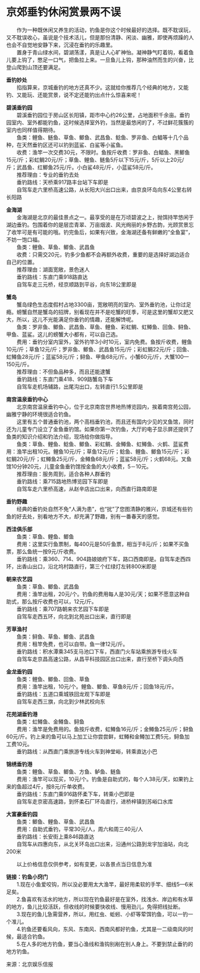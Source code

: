 # 京郊垂钓休闲赏景两不误  

&emsp;&emsp;作为一种既休闲又养生的活动，钓鱼是你这个时候最好的选择。既不耽误玩，又不耽误收心，虽说是个技术活儿，但是那份清静、闲淡、幽雅，即使再烦躁的人也会不自觉地安静下来，沉浸在垂钓的乐趣里。  
&emsp;&emsp;置身于青山绿水间，碧湖荡漾，真是让人心旷神怡。凝神静气盯着钩，看着鱼儿要上钩了，憋足一口气，把鱼拉上来。一旦鱼儿上钩，那种油然而生的兴奋，比登山爬到山顶还要满足。  

**垂钓妙处**  
&emsp;&emsp;掐指算来，京城垂钓的地方还真不少。这就给你推荐几个经典的地方，又能钓、又能玩、还能赏景，说不定还能钓出点什么惊喜来呢！  

**碧溪垂钓园**  
&emsp;&emsp;碧溪垂钓园位于房山区长阳镇，距市中心约26公里，占地面积千余亩。垂钓园室内、室外都能钓鱼，这时候选择室外钓，当然是最悠闲的了，不过鲜花簇簇的室内也同样值得期待。  
&emsp;&emsp;鱼类：鲤鱼、鲢鱼、草鱼、鲫鱼、武昌鱼、鲶鱼、罗非鱼、白鲳等十几个品种，在天然垂钓区还可以钓到蓝鲨、白鲨等小鲨鱼。  
&emsp;&emsp;收费：渔竿一次交费30元，不限时。鱼按斤收费：罗非鱼、白鲳鱼、黑鲫鱼15元/斤；彩虹鲷20元/斤；草鱼、鲤鱼、鲢鱼5斤以下15元/斤，5斤以上20元/斤；武昌鱼、红鲫鱼25元/斤。小白鲨48元/斤，小蓝鲨58元/斤。  
&emsp;&emsp;推荐理由：专业的垂钓去处  
&emsp;&emsp;垂钓路线：天桥乘917路丰台站下车即是  
&emsp;&emsp;自驾车走六里桥高速公路，从长阳大兴出口出来，由京良环岛向东4公里右转长阳路  

**金海湖**  
&emsp;&emsp;金海湖是北京的最佳景点之一。最享受的是在万顷碧波之上，抛饵持竿悠闲于湖边垂钓。包围着你的是层峦青翠、万亩烟波、风光绚丽的乡野古韵，光顾赏景忘了收竿可是有可能的哦。钓完鱼后，如果有兴致，金海湖还备有鲜嫩的“全鱼宴”，不妨一饱口福。  
&emsp;&emsp;鱼类：鲤鱼、草鱼、鲫鱼、武昌鱼  
&emsp;&emsp;收费：只需交20元，钓多少鱼都不会再额外收费，重要的是选择好湖边适合自己的位置。  
&emsp;&emsp;推荐理由：湖面宽敞，景色迷人  
&emsp;&emsp;垂钓路线：东直门乘918路直达  
&emsp;&emsp;自驾车走三元桥，经京顺路到平谷，向东18公里即是  

**蟹岛**  
&emsp;&emsp;蟹岛绿色生态度假村占地3300亩，宽敞明亮的室内、室外垂钓池，让你过足瘾。螃蟹自然是蟹岛的招牌，别看现在并不是吃蟹的旺季，可是这里的蟹却又肥又大，所以，这儿不光能满足你垂钓的情趣，还能解馋呢。  
&emsp;&emsp;鱼类：罗非鱼、鲫鱼、武昌鱼、草鱼、鲤鱼、彩虹鲷、虹鳟鱼、回鱼、鲟鱼、甲鱼、蓝鲨。这儿的螃蟹大小都有，可以自己选。  
&emsp;&emsp;费用：垂钓分室内室外，室外钓竿3小时10元，室内免费。鱼按斤收费，鲤鱼10元/斤；草鱼12元/斤；罗非鱼、鲫鱼、武昌鱼15元/斤；彩虹鲷22元/斤；回鱼、虹鳟鱼28元/斤；蓝鲨58元/斤；鲟鱼、甲鱼68元/斤。小蟹60元/斤，大蟹100—150元/斤。  
&emsp;&emsp;推荐理由：不但鱼品种多，而且还能逮蟹  
&emsp;&emsp;垂钓路线：东直门乘418、909路蟹岛下车  
&emsp;&emsp;自驾车走机场辅路，出尾沟出口，左转直行1.5公里即是  

**南宫温泉垂钓中心**  
&emsp;&emsp;北京南宫温泉垂钓中心，位于北京南宫世界地热博览园内，挨着南宫苑公园，幽雅宁静的环境很适合钓鱼。  
&emsp;&emsp;这里有五个普通垂钓池，两个高档垂钓池，而且还有国内少见的叉鱼馆，同时还为儿童专门设立了金鱼垂钓馆。如果你第一次钓鱼，大厅的电子显示屏还提供了鱼类的知识介绍和钓法介绍，现场给你做指导。  
&emsp;&emsp;鱼类：草鱼、鲤鱼、鲶鱼、鲫鱼、彩虹鲷、金鳟鱼、虹鳟鱼、火鹤、蓝鲨费用：渔竿出租10元。鲤鱼10元/斤；草鱼12元/斤；鲶鱼、鲤鱼、鲫鱼15元/斤；彩虹鲷20元/斤；虹鳟鱼25元/斤，金鳟鱼68元/斤；蓝鲨58元/斤；火鹤68元。叉鱼馆10分钟20元，儿童金鱼垂钓馆按金鱼的大小收费，5－10元。  
&emsp;&emsp;推荐理由：服务周到，适合各种人群垂钓  
&emsp;&emsp;垂钓路线：乘715路地热博览园下车即是  
&emsp;&emsp;自驾车走六里桥高速，从赵辛店出口出来，向西直行路南即是  

**垂钓野趣**  
&emsp;&emsp;经典的垂钓处自然不免“人满为患”，也“扰”了您图清静的雅兴，京城还有些钓鱼的好去处，别看地方不大，却充满了野趣，别有一番春天的感觉。  

**西洼俱乐部**  
&emsp;&emsp;鱼类：草鱼、鲤鱼、鲫鱼  
&emsp;&emsp;费用：这里实行鱼票制，每400元是50斤鱼票，相当于8元/斤；如果不买鱼票，那么鱼统一按9元/斤收费。  
&emsp;&emsp;垂钓路线：乘360、714、904路娘娘府下车，路口西南即是。自驾车走西四环，出香山出口，沿北坞村路直行，第三个红绿灯左转800米即是  

**朝来农艺园**  
&emsp;&emsp;鱼类：草鱼、鲫鱼、武昌鱼  
&emsp;&emsp;费用：渔竿出租，20元/个。钓鱼的费用每人是30元/天；如果不愿意这种自助式，那么按斤收费也可以，12元/斤。  
&emsp;&emsp;垂钓路线：乘707路朝来农艺园下车即是  
&emsp;&emsp;自驾车走西五环，向北到北苑出口出来，直行即是  

**芳草渔村**  
&emsp;&emsp;鱼类：鲟鱼、草鱼、鲫鱼、武昌鱼  
&emsp;&emsp;费用：租竿免费，也可以自带。鱼一律12元/斤。  
&emsp;&emsp;垂钓路线：积水潭乘345支马池口下车，西直门火车站乘旅游专线火车  
&emsp;&emsp;自驾车走京昌高速公路，从昌平科技园区出口出来，直行至桥下调头向西  

**金龙垂钓园**  
&emsp;&emsp;鱼类：鲤鱼、鲫鱼、回鱼、草鱼  
&emsp;&emsp;费用：渔竿出租，10元/个。鲤鱼、鲫鱼、草鱼8元/斤；回鱼18元/斤。  
&emsp;&emsp;垂钓路线：五道口乘城铁回龙观下车即是  
&emsp;&emsp;自驾车走西三旗，向北到少林武校向东  

**花苑湖垂钓港**  
&emsp;&emsp;鱼类：虹鳟鱼、金鳟鱼、鲟鱼  
&emsp;&emsp;费用：渔竿是免费用的。鱼按斤收费，虹鳟鱼16元/斤；金鳟鱼25元/斤；鲟鱼60元/斤。钓上来的鱼可以马上加工让你尝尝鲜，虹鳟和金鳟加工费5元，鲟鱼加工费10元。  
&emsp;&emsp;垂钓路线：从西直门乘旅游专线火车到神堂峪，转乘直达小巴  

**锦绣垂钓港**  
&emsp;&emsp;鱼类：鲤鱼、草鱼、鲫鱼、方鱼、鲈鱼、鲢鱼  
&emsp;&emsp;费用：渔竿可以现买，10元/个。钓鱼是自助式的，每个人38元/天，如果钓上来的鱼超过4斤，按8元/斤单收费。  
&emsp;&emsp;垂钓路线：东直门乘916路怀柔下车，转乘小巴即是  
&emsp;&emsp;自驾车走京密高速路，到怀柔石厂环岛直行，进桥梓镇到苏峪口水库  

**大富豪垂钓园**  
&emsp;&emsp;鱼类：鲫鱼、鲤鱼、草鱼、武昌鱼  
&emsp;&emsp;费用：自助式垂钓，平常30元/人，周六和周三40元/人  
&emsp;&emsp;垂钓路线：长安街上乘846路直达  
&emsp;&emsp;自驾车从四惠向东，从北关环岛出口出来，沿通州公路到龙宇加油站，向北200米  

&emsp;&emsp;以上价格信息仅供参考，如有变更，以各景点当日信息为准  

**链接：钓鱼小窍门**  
&emsp;&emsp;1.现在小鱼爱咬钩，所以没必要用太大渔竿，最好用柔软的手竿、细线5—6米足矣。  
&emsp;&emsp;2.鱼喜欢有活水的地方，所以现在钓鱼最好是在室外，找浅水、岸边和有水草的地方，鱼儿比较活跃，但收线的时候要快收线、慢用劲儿，免得把线扯断。  
&emsp;&emsp;3.现在的鱼儿急需营养，所以，用红虫、蚯蚓、小虾等荤饵钓鱼，可以一钓一个准儿。  
&emsp;&emsp;4.钓鱼还要看风向，东风、东南风、西南风都好钓鱼，尤其是一二级南风的时候，最适合钓鱼。  
&emsp;&emsp;5.在人多的地方钓鱼，要当心渔线和渔钩别剐在别人身上。不要到禁止垂钓的地方钓鱼。  

来源：北京娱乐信报  
